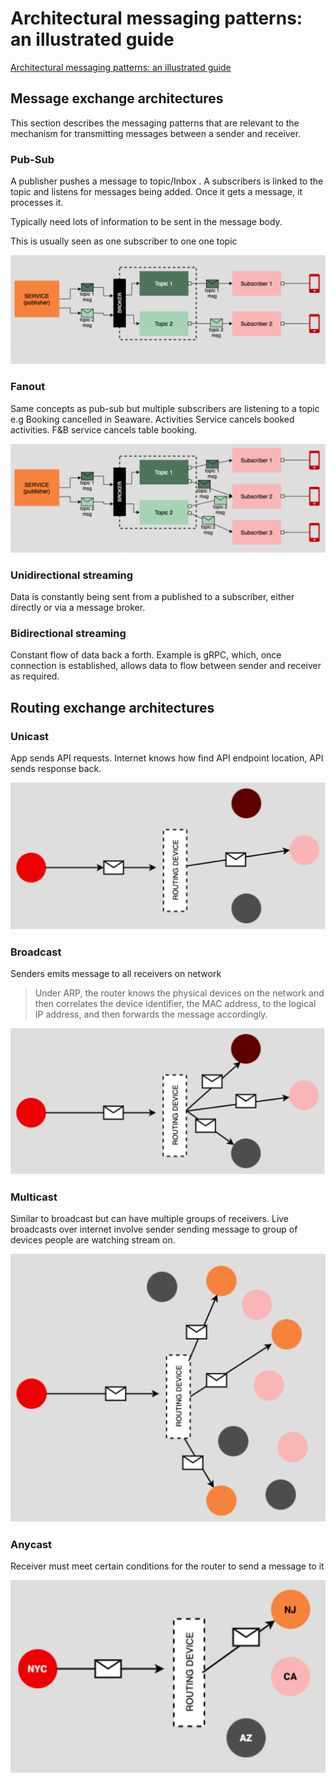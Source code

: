 # Architectural messaging patterns: an illustrated guide

[Architectural messaging patterns: an illustrated guide](https://www.redhat.com/architect/architectural-messaging-patterns)

## **Message exchange architectures**

This section describes the messaging patterns that are relevant to the mechanism for transmitting messages between a sender and receiver.

### ****Pub-Sub****

A publisher pushes a message to topic/Inbox . A subscribers is linked to the topic and listens for messages being added. Once it gets a message, it processes it.

Typically need lots of information to be sent in the message body.

This is usually seen as one subscriber to one one topic

![Untitled](Architectural%20messaging%20patterns%20an%20illustrated%20gu%204325ecaeaeab4332b9f909a35cef0aa0/Untitled.png)

### Fanout

Same concepts as pub-sub but multiple subscribers are listening to a topic e.g Booking cancelled in Seaware. Activities Service cancels booked activities. F&B service cancels table booking.

![Untitled](Architectural%20messaging%20patterns%20an%20illustrated%20gu%204325ecaeaeab4332b9f909a35cef0aa0/Untitled%201.png)

### ****Unidirectional streaming****

Data is constantly being sent from a published to a subscriber, either directly or via a message broker.

### B****idirectional streaming****

Constant flow of data back a forth. Example is gRPC, which, once connection is established, allows data to flow between sender and receiver as required.

## Routing **exchange architectures**

### Unicast

App sends API requests. Internet knows how find API endpoint location, API sends response back.

![Untitled](Architectural%20messaging%20patterns%20an%20illustrated%20gu%204325ecaeaeab4332b9f909a35cef0aa0/Untitled%202.png)

### Broadcast

Senders emits message to all receivers on network

> Under ARP, the router knows the physical devices on the network and then correlates the device identifier, the MAC address, to the logical IP address, and then forwards the message accordingly.
> 

![Untitled](Architectural%20messaging%20patterns%20an%20illustrated%20gu%204325ecaeaeab4332b9f909a35cef0aa0/Untitled%203.png)

### ****Multicast****

Similar to broadcast but can have multiple groups of receivers. Live broadcasts over internet involve sender sending message to group of devices people are watching stream on.

![Untitled](Architectural%20messaging%20patterns%20an%20illustrated%20gu%204325ecaeaeab4332b9f909a35cef0aa0/Untitled%204.png)

### ****Anycast****

Receiver must meet certain conditions for the router to send a message to it 

![Untitled](Architectural%20messaging%20patterns%20an%20illustrated%20gu%204325ecaeaeab4332b9f909a35cef0aa0/Untitled%205.png)